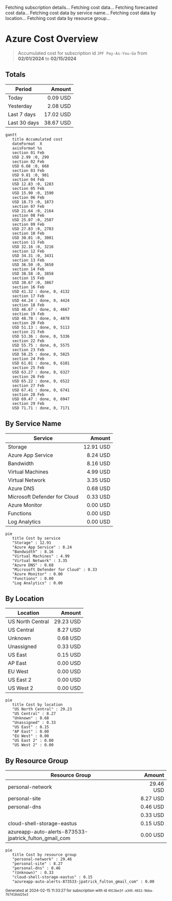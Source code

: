Fetching subscription details...
Fetching cost data...
Fetching forecasted cost data...
Fetching cost data by service name...
Fetching cost data by location...
Fetching cost data by resource group...
# Azure Cost Overview

> Accumulated cost for subscription id `JPF Pay-As-You-Go` from **02/01/2024** to **02/15/2024**

## Totals

|Period|Amount|
|---|---:|
|Today|0.09 USD|
|Yesterday|2.08 USD|
|Last 7 days|17.02 USD|
|Last 30 days|38.67 USD|

```mermaid
gantt
   title Accumulated cost
   dateFormat  X
   axisFormat %s
   section 01 Feb
   USD 2.99 :0, 299
   section 02 Feb
   USD 6.68 :0, 668
   section 03 Feb
   USD 9.81 :0, 981
   section 04 Feb
   USD 12.83 :0, 1283
   section 05 Feb
   USD 15.90 :0, 1590
   section 06 Feb
   USD 18.73 :0, 1873
   section 07 Feb
   USD 21.64 :0, 2164
   section 08 Feb
   USD 25.07 :0, 2507
   section 09 Feb
   USD 27.83 :0, 2783
   section 10 Feb
   USD 30.01 :0, 3001
   section 11 Feb
   USD 32.16 :0, 3216
   section 12 Feb
   USD 34.31 :0, 3431
   section 13 Feb
   USD 36.50 :0, 3650
   section 14 Feb
   USD 38.58 :0, 3858
   section 15 Feb
   USD 38.67 :0, 3867
   section 16 Feb
   USD 41.32 : done, 0, 4132
   section 17 Feb
   USD 44.24 : done, 0, 4424
   section 18 Feb
   USD 46.67 : done, 0, 4667
   section 19 Feb
   USD 48.78 : done, 0, 4878
   section 20 Feb
   USD 51.13 : done, 0, 5113
   section 21 Feb
   USD 53.36 : done, 0, 5336
   section 22 Feb
   USD 55.75 : done, 0, 5575
   section 23 Feb
   USD 58.25 : done, 0, 5825
   section 24 Feb
   USD 61.01 : done, 0, 6101
   section 25 Feb
   USD 63.27 : done, 0, 6327
   section 26 Feb
   USD 65.22 : done, 0, 6522
   section 27 Feb
   USD 67.41 : done, 0, 6741
   section 28 Feb
   USD 69.47 : done, 0, 6947
   section 29 Feb
   USD 71.71 : done, 0, 7171
```

## By Service Name

|Service|Amount|
|---|---:|
|Storage|12.91 USD|
|Azure App Service|8.24 USD|
|Bandwidth|8.16 USD|
|Virtual Machines|4.99 USD|
|Virtual Network|3.35 USD|
|Azure DNS|0.68 USD|
|Microsoft Defender for Cloud|0.33 USD|
|Azure Monitor|0.00 USD|
|Functions|0.00 USD|
|Log Analytics|0.00 USD|

```mermaid
pie
   title Cost by service
   "Storage" : 12.91
   "Azure App Service" : 8.24
   "Bandwidth" : 8.16
   "Virtual Machines" : 4.99
   "Virtual Network" : 3.35
   "Azure DNS" : 0.68
   "Microsoft Defender for Cloud" : 0.33
   "Azure Monitor" : 0.00
   "Functions" : 0.00
   "Log Analytics" : 0.00
```

## By Location

|Location|Amount|
|---|---:|
|US North Central|29.23 USD|
|US Central|8.27 USD|
|Unknown|0.68 USD|
|Unassigned|0.33 USD|
|US East|0.15 USD|
|AP East|0.00 USD|
|EU West|0.00 USD|
|US East 2|0.00 USD|
|US West 2|0.00 USD|

```mermaid
pie
   title Cost by location
   "US North Central" : 29.23
   "US Central" : 8.27
   "Unknown" : 0.68
   "Unassigned" : 0.33
   "US East" : 0.15
   "AP East" : 0.00
   "EU West" : 0.00
   "US East 2" : 0.00
   "US West 2" : 0.00
```

## By Resource Group

|Resource Group|Amount|
|---|---:|
|personal-network|29.46 USD|
|personal-site|8.27 USD|
|personal-dns|0.46 USD|
||0.33 USD|
|cloud-shell-storage-eastus|0.15 USD|
|azureapp-auto-alerts-873533-jpatrick_fulton_gmail_com|0.00 USD|

```mermaid
pie
   title Cost by resource group
   "personal-network" : 29.46
   "personal-site" : 8.27
   "personal-dns" : 0.46
   "(Unknown)" : 0.33
   "cloud-shell-storage-eastus" : 0.15
   "azureapp-auto-alerts-873533-jpatrick_fulton_gmail_com" : 0.00
```

<sup>Generated at 2024-02-15 11:33:27 for subscription with id `4913be3f-a345-4652-9bba-767418dd25e3`</sup>
